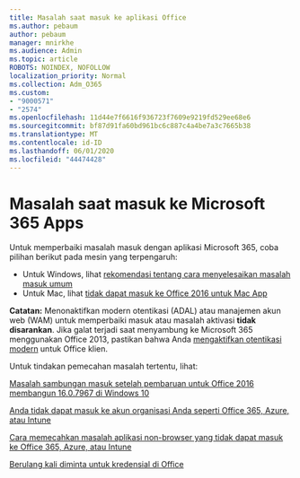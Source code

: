 ```yaml
---
title: Masalah saat masuk ke aplikasi Office
ms.author: pebaum
author: pebaum
manager: mnirkhe
ms.audience: Admin
ms.topic: article
ROBOTS: NOINDEX, NOFOLLOW
localization_priority: Normal
ms.collection: Adm_O365
ms.custom:
- "9000571"
- "2574"
ms.openlocfilehash: 11d44e7f6616f936723f7609e9219fd529ee68e6
ms.sourcegitcommit: bf87d91fa60bd961bc6c887c4a4be7a3c7665b38
ms.translationtype: MT
ms.contentlocale: id-ID
ms.lasthandoff: 06/01/2020
ms.locfileid: "44474428"
---
```

# <a name="issues-signing-into-microsoft-365-apps"></a>Masalah saat masuk ke Microsoft 365 Apps

Untuk memperbaiki masalah masuk dengan aplikasi Microsoft 365, coba pilihan berikut pada mesin yang terpengaruh:  

- Untuk Windows, lihat [rekomendasi tentang cara menyelesaikan masalah masuk umum](https://docs.microsoft.com/office365/troubleshoot/administration/disabling-adal-wam-not-recommended#recommendations-on-resolving-common-sign-in-issues)
- Untuk Mac, lihat [tidak dapat masuk ke Office 2016 untuk Mac App](https://docs.microsoft.com/office365/troubleshoot/authentication/sign-in-to-office-2016-for-mac-fail)

**Catatan:** Menonaktifkan modern otentikasi (ADAL) atau manajemen akun web (WAM) untuk memperbaiki masuk atau masalah aktivasi **tidak disarankan**. Jika galat terjadi saat menyambung ke Microsoft 365 menggunakan Office 2013, pastikan bahwa Anda [mengaktifkan otentikasi modern](https://docs.microsoft.com/office365/admin/security-and-compliance/enable-modern-authentication) untuk Office klien.

Untuk tindakan pemecahan masalah tertentu, lihat:

[Masalah sambungan masuk setelah pembaruan untuk Office 2016 membangun 16.0.7967 di Windows 10](https://docs.microsoft.com/office365/troubleshoot/administration/connection-issue-when-sign-in-office-2016)  

[Anda tidak dapat masuk ke akun organisasi Anda seperti Office 365, Azure, atau Intune](https://docs.microsoft.com/office365/troubleshoot/authentication/sign-in-to-office-365-azure-intune)

[Cara memecahkan masalah aplikasi non-browser yang tidak dapat masuk ke Office 365, Azure, atau Intune](https://support.office.com/article/how-to-troubleshoot-non-browser-apps-that-can-t-sign-in-to-office-365-azure-or-intune-3ba1b268-66f6-462c-b0e5-070f5c2603c1?ui=en-US&rs=en-US&ad=US)

[Berulang kali diminta untuk kredensial di Office](https://docs.microsoft.com/office365/troubleshoot/authentication/access-denied-when-connect-to-office-365)